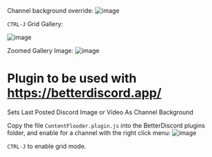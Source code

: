 
Channel background override:
![image](https://github.com/dfaker/ContentFlooder/assets/35278260/93c8ac49-6f09-4cbc-a9ba-1f6c7d2203a3)


`CTRL-J` Grid Gallery:

![image](https://github.com/dfaker/ContentFlooder/assets/35278260/eee84b8f-240e-436d-8d24-7fcc4d1d52ac)

Zoomed Gallery Image:
![image](https://github.com/dfaker/ContentFlooder/assets/35278260/913eef86-a97d-43ac-8aaa-bc5d1ef63bf2)


# Plugin to be used with https://betterdiscord.app/

Sets Last Posted Discord Image or Video As Channel Background

Copy the file `ContentFlooder.plugin.js` into the BetterDiscord plugins folder, and enable for a channel with the right click menu:
![image](https://github.com/dfaker/ContentFlooder/assets/35278260/d53e4df1-1ca3-45c5-ba79-617003b3c1d9)


`CTRL-J` to enable grid mode.

